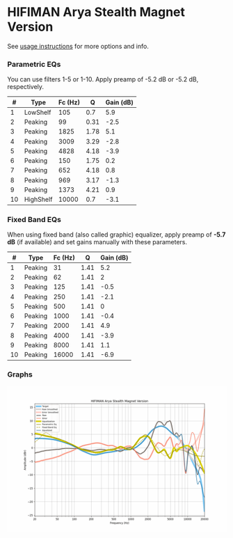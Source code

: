# HIFIMAN Arya Stealth Magnet Version
See [usage instructions](https://github.com/jaakkopasanen/AutoEq#usage) for more options and info.

### Parametric EQs
You can use filters 1-5 or 1-10. Apply preamp of -5.2 dB or -5.2 dB, respectively.

|   # | Type      |   Fc (Hz) |    Q |   Gain (dB) |
|-----|-----------|-----------|------|-------------|
|   1 | LowShelf  |       105 | 0.7  |         5.9 |
|   2 | Peaking   |        99 | 0.31 |        -2.5 |
|   3 | Peaking   |      1825 | 1.78 |         5.1 |
|   4 | Peaking   |      3009 | 3.29 |        -2.8 |
|   5 | Peaking   |      4828 | 4.18 |        -3.9 |
|   6 | Peaking   |       150 | 1.75 |         0.2 |
|   7 | Peaking   |       652 | 4.18 |         0.8 |
|   8 | Peaking   |       969 | 3.17 |        -1.3 |
|   9 | Peaking   |      1373 | 4.21 |         0.9 |
|  10 | HighShelf |     10000 | 0.7  |        -3.1 |

### Fixed Band EQs
When using fixed band (also called graphic) equalizer, apply preamp of **-5.7 dB** (if available) and set gains manually with these parameters.

|   # | Type    |   Fc (Hz) |    Q |   Gain (dB) |
|-----|---------|-----------|------|-------------|
|   1 | Peaking |        31 | 1.41 |         5.2 |
|   2 | Peaking |        62 | 1.41 |         2   |
|   3 | Peaking |       125 | 1.41 |        -0.5 |
|   4 | Peaking |       250 | 1.41 |        -2.1 |
|   5 | Peaking |       500 | 1.41 |         0   |
|   6 | Peaking |      1000 | 1.41 |        -0.4 |
|   7 | Peaking |      2000 | 1.41 |         4.9 |
|   8 | Peaking |      4000 | 1.41 |        -3.9 |
|   9 | Peaking |      8000 | 1.41 |         1.1 |
|  10 | Peaking |     16000 | 1.41 |        -6.9 |

### Graphs
![](./HIFIMAN%20Arya%20Stealth%20Magnet%20Version.png)
